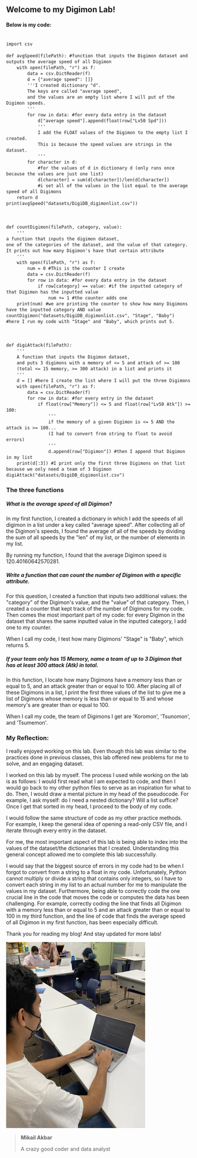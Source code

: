 ## Welcome to my Digimon Lab!

#### Below is my code:

```{python}

import csv

def avgSpeed(filePath): #function that inputs the Digimon dataset and outputs the average speed of all Digimon
    with open(filePath, "r") as f:
        data = csv.DictReader(f)
        d = {"average speed": []} 
        '''I created dictionary "d".
        The keys are called "average speed", 
        and the values are an empty list where I will put of the Digimon speeds.
        '''
        for row in data: #for every data entry in the dataset
            d["average speed"].append(float(row["Lv50 Spd"]))
            '''
            I add the FLOAT values of the Digimon to the empty list I created.
            This is because the speed values are strings in the dataset.
            '''
        for character in d: 
            #for the values of d in dictionary d (only runs once because the values are just one list)
            d[character] = sum(d[character])/len(d[character]) 
            #i set all of the values in the list equal to the average speed of all Digimons
    return d
print(avgSpeed("datasets/DigiDB_digimonlist.csv")) 



def countDigimon(filePath, category, value): 
    '''
a function that inputs the digimon dataset, 
one of the categories of the dataset, and the value of that category. 
It prints out how many Digimon's have that certain attribute
    '''
    with open(filePath, "r") as f:
        num = 0 #This is the counter I create
        data = csv.DictReader(f)
        for row in data: #for every data entry in the dataset
            if row[category] == value: #if the inputted category of that Digimon has the inputted value
                num += 1 #the counter adds one
    print(num) #we are printing the counter to show how many Digimons have the inputted category AND value
countDigimon("datasets/DigiDB_digimonlist.csv", "Stage", "Baby") 
#here I run my code with "Stage" and "Baby", which prints out 5.



def digiAttack(filePath): 
    '''
    A function that inputs the Digimon dataset,
    and puts 3 digimons with a memory of <= 5 and attack of >= 100 
    (total <= 15 memory, >= 300 attack) in a list and prints it
    '''
    d = [] #here I create the list where I will put the three Digimons
    with open(filePath, "r") as f:
        data = csv.DictReader(f)
        for row in data: #for every entry in the dataset
            if float(row["Memory"]) <= 5 and float(row["Lv50 Atk"]) >= 100:
                '''
                if the memory of a given Digimon is <= 5 AND the attack is >= 100... 
                (I had to convert from string to float to avoid errors)
                '''
                d.append(row["Digimon"]) #then I append that Digimon in my list
    print(d[:3]) #I print only the first three Digimons on that list because we only need a team of 3 Digimon
digiAttack("datasets/DigiDB_digimonlist.csv") 

```

### The three functions

##### What is the average speed of all Digimon?

In my first function, I created a dictionary in which I add the speeds of all digimon in a list under a key called "average speed". After collecting all of the Digimon's speeds, I found the average of all of the speeds by dividing the sum of all speeds by the "len" of my list, or the number of elements in my list. 

By running my function, I found that the average Digimon speed is 120.40160642570281.

##### Write a function that can count the number of Digimon with a specific attribute.

For this question, I created a function that inputs two additional values: the "category" of the Digimon's value, and the "value" of that category. Then, I created a counter that kept track of the number of Digimons for my code. Then comes the most important part of my code: for every Digimon in the dataset that shares the same inputted value in the inputted category, I add one to my counter. 

When I call my code, I test how many Digimons' "Stage" is "Baby", which returns 5. 

##### If your team only has 15 Memory, name a team of up to 3 Digimon that has at least 300 attack (Atk) in total.

In this function, I locate how many Digimons have a memory less than or equal to 5, and an attack greater than or equal to 100. After placing all of these Digimons in a list, I print the first three values of the list to give me a list of Digimons whose memory is less than or equal to 15 and whose memory's are greater than or equal to 100.

When I call my code, the team of Digimons I get are 'Koromon', 'Tsunomon', and 'Tsumemon'. 

### My Reflection:

I really enjoyed working on this lab. Even though this lab was similar to the practices done in previous classes, this lab offered new problems for me to solve, and an engaging dataset. 

I worked on this lab by myself. The process I used while working on the lab is as follows: I would first read what I am expected to code, and then I would go back to my other python files to serve as an inspiration for what to do. Then, I would draw a mental picture in my head of the pseudocode. For example, I ask myself: do I need a nested dictionary? Will a list suffice? Once I get that sorted in my head, I proceed to the body of my code. 

I would follow the same structure of code as my other practice methods. For example, I keep the general idea of opening a read-only CSV file, and I iterate through every entry in the dataset. 

For me, the most important aspect of this lab is being able to index into the values of the dataset/the dictionaries that I created. Understanding this general concept allowed me to complete this lab successfully.

I would say that the biggest source of errors in my code had to be when I forgot to convert from a string to a float in my code. Unfortunately, Python cannot multiply or divide a string that contains only integers, so I have to convert each string in my list to an actual number for me to manipulate the values in my dataset. Furthermore, being able to correctly code the one crucial line in the code that moves the code or computes the data has been challenging. For example, correctly coding the line that finds all Digimon with a memory less than or equal to 5 and an attack greater than or equal to 100 in my third function, and the line of code that finds the average speed of all Digimon in my first function, has been especially difficult. 

Thank you for reading my blog! And stay updated for more labs!

![mikail](/assets/img/IMG_0975.png)

>**Mikail Akbar**
>
>A crazy good coder and data analyst
